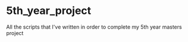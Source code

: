 # 5th_year_project
All the scripts that I've written in order to complete my 5th year masters project 
